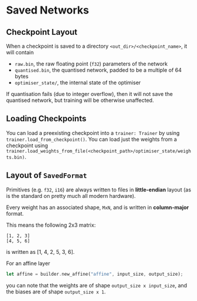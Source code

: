 # Saved Networks

## Checkpoint Layout

When a checkpoint is saved to a directory `<out_dir>/<checkpoint_name>`, it will contain
- `raw.bin`, the raw floating point (`f32`) parameters of the network
- `quantised.bin`, the quantised network, padded to be a multiple of 64 bytes
- `optimiser_state/`, the internal state of the optimiser

If quantisation fails (due to integer overflow), then it will not save the quantised network, but training will be otherwise unaffected.

## Loading Checkpoints

You can load a preexisting checkpoint into a `trainer: Trainer` by using `trainer.load_from_checkpoint()`.
You can load just the weights from a checkpoint using `trainer.load_weights_from_file(<checkpoint_path>/optimiser_state/weights.bin)`.

## Layout of `SavedFormat`

Primitives (e.g. `f32`, `i16`) are always written to files in **little-endian** layout (as is the standard on pretty much all modern hardware).

Every weight has an associated shape, `MxN`, and is written in **column-major** format.

This means the following 2x3 matrix:

```
[1, 2, 3]
[4, 5, 6]
```
is written as [1, 4, 2, 5, 3, 6].

For an affine layer

```rust
let affine = builder.new_affine("affine", input_size, output_size);
```

you can note that the weights are of shape `output_size x input_size`, and the biases are of shape `output_size x 1`.
